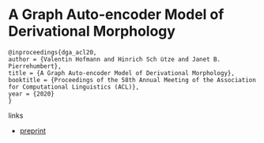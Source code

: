 # A Graph Auto-encoder Model of Derivational Morphology

```
@inproceedings{dga_acl20,
author = {Valentin Hofmann and Hinrich Sch ̈utze and Janet B. Pierrehumbert},
title = {A Graph Auto-encoder Model of Derivational Morphology},
booktitle = {Proceedings of the 58th Annual Meeting of the Association for Computational Linguistics (ACL)},
year = {2020}
}
```

links
- [preprint](http://www.phon.ox.ac.uk/jpierrehumbert/publications/Hofmann_etal_DGA_ACL2020.pdf)
